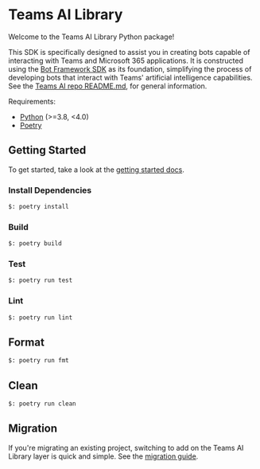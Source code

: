 # Teams AI Library

Welcome to the Teams AI Library Python package! 

This SDK is specifically designed to assist you in creating bots capable of interacting with Teams and Microsoft 365 applications. It is constructed using the [Bot Framework SDK](https://github.com/microsoft/botbuilder-python) as its foundation, simplifying the process of developing bots that interact with Teams' artificial intelligence capabilities. See the [Teams AI repo README.md](https://github.com/microsoft/teams-ai), for general information.

Requirements:
*   [Python](https://www.python.org/downloads/) (>=3.8, <4.0)
*   [Poetry](https://python-poetry.org/docs/)

## Getting Started

To get started, take a look at the [getting started docs](https://github.com/microsoft/teams-ai/blob/main/getting-started/README.md).

### Install Dependencies

```bash
$: poetry install
```

### Build

```bash
$: poetry build
```

### Test

```bash
$: poetry run test
```

### Lint

```bash
$: poetry run lint
```

## Format

```bash
$: poetry run fmt
```

## Clean

```bash
$: poetry run clean
```


## Migration

If you're migrating an existing project, switching to add on the Teams AI Library layer is quick and simple. See the [migration guide](https://github.com/microsoft/teams-ai/blob/main/getting-started/MIGRATION/PYTHON.md).
